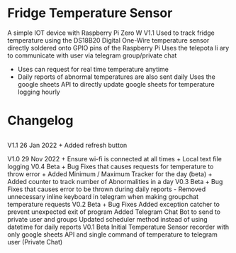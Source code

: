 # Fridge Temperature Sensor
A simple IOT device with Raspberry Pi Zero W V1.1
Used to track fridge temperature using the DS18B20 Digital One-Wire temperature sensor directly soldered onto GPIO pins of the Raspberry Pi
Uses the telepota li ary to communicate with user via telegram group/private chat
- Uses can request for real time temperature anytime
- Daily reports of abnormal temperatures are also sent daily
Uses the google sheets API to directly update google sheets for temperature logging hourly

# Changelog
##
V1.1 26 Jan 2022
\+ Added refresh button

V1.0 29 Nov 2022
\+ Ensure wi-fi is connected at all times
\+ Local text file logging
V0.4 Beta
\+ Bug Fixes that causes requests for temperature to throw error
\+ Added Minimum / Maximum Tracker for the day (beta)
\+ Added counter to track number of Abnormalities in a day
V0.3 Beta
\+ Bug Fixes that causes error to be thrown during daily reports
\- Removed unnecessary inline keyboard in telegram when making groupchat temperature requests
V0.2 Beta
\+ Bug Fixes
Added exception catcher to prevent unexpected exit of program
Added Telegram Chat Bot to send to private user and groups 
Updated scheduler method instead of using datetime for daily reports
V0.1 Beta
 Initial Temperature Sensor recorder with only google sheets API and single command of temperature to telegram user (Private Chat)
